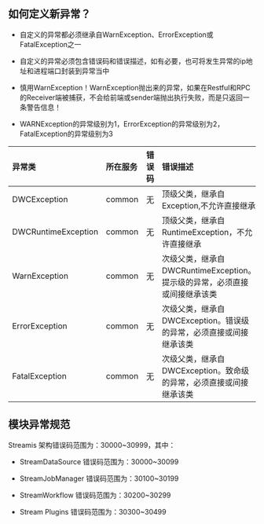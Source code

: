 ## 如何定义新异常？

- 自定义的异常都必须继承自WarnException、ErrorException或FatalException之一

- 自定义的异常必须包含错误码和错误描述，如有必要，也可将发生异常的ip地址和进程端口封装到异常当中

- 慎用WarnException！WarnException抛出来的异常，如果在Restful和RPC的Receiver端被捕获，不会给前端或sender端抛出执行失败，而是只返回一条警告信息！

- WARNException的异常级别为1，ErrorException的异常级别为2，FatalException的异常级别为3


|异常类|	所在服务|   错误码|    错误描述|
|:----  |:---   |:---   |:---   |
|DWCException|	common| 无|	顶级父类，继承自Exception,不允许直接继承|
|DWCRuntimeException|	common|	无|	顶级父类，继承自RuntimeException，不允许直接继承|
|WarnException|	common|	无|	次级父类，继承自DWCRuntimeException。提示级的异常，必须直接或间接继承该类|
|ErrorException|	common|	无|	次级父类，继承自DWCException。错误级的异常，必须直接或间接继承该类|
|FatalException|	common|	无|	次级父类，继承自DWCException。致命级的异常，必须直接或间接继承该类|


## 模块异常规范

Streamis 架构错误码范围为：30000~30999，其中：

- StreamDataSource 错误码范围为：30000~30099

- StreamJobManager 错误码范围为：30100~30199

- StreamWorkflow 错误码范围为：30200~30299

- Stream Plugins 错误码范围为：30300~30499